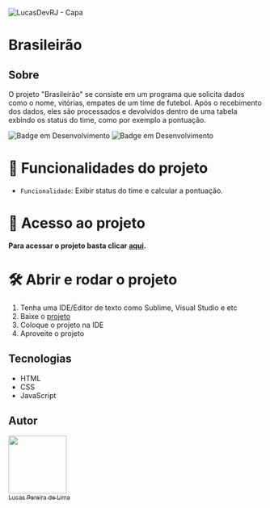 ![LucasDevRJ - Capa](https://user-images.githubusercontent.com/95040236/147415952-3be56c26-f85d-4489-bb6b-e32128ac7ce3.png)

# Brasileirão

## Sobre
O projeto "Brasileirão" se consiste em um programa que solicita dados como o nome, vitórias, empates de um time de futebol. Após o recebimento dos dados, eles são processados e devolvidos dentro de uma tabela exbindo os status do time, como por exemplo a pontuação.

![Badge em Desenvolvimento](http://img.shields.io/static/v1?label=STATUS&message=%20Finalizado&color=GREEN&style=for-the-badge)
![Badge em Desenvolvimento](http://img.shields.io/static/v1?label=Desenvolvedor&message=%20LucasDevRJ&color=GREEN&style=for-the-badge)

# :hammer: Funcionalidades do projeto
- `Funcionalidade`: Exibir status do time e calcular a pontuação.

# 📁 Acesso ao projeto
**Para acessar o projeto basta clicar <a href="https://brasileirao-kappa.vercel.app/">aqui</a>.**

# 🛠️ Abrir e rodar o projeto
1. Tenha uma IDE/Editor de texto como Sublime, Visual Studio e etc
2. Baixe o <a href="https://github.com/LucasDevRJ/quantos_dias_voce_viveu/archive/refs/heads/master.zip">projeto</a>
3. Coloque o projeto na IDE
4. Aproveite o projeto

## Tecnologias
- HTML
- CSS
- JavaScript

## Autor
[<img src="https://avatars.githubusercontent.com/u/95040236?v=4" width=115><br><sub>Lucas Pereira de Lima</sub>](https://github.com/LucasDevRJ)
